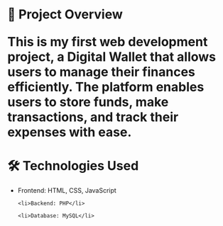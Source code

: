 <h1>📌 Project Overview</h1?>

<p>This is my first web development project, a Digital Wallet that allows users to manage their finances efficiently. The platform enables users to store funds, make transactions, and track their expenses with ease.</p>

<h1>🛠️ Technologies Used</h1>

<ul>
    <li>Frontend: HTML, CSS, JavaScript</li>

    <li>Backend: PHP</li>

    <li>Database: MySQL</li>

</ul>
